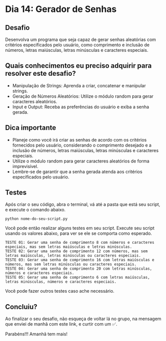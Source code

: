 # Dia 14: Gerador de Senhas

## Desafio
Desenvolva um programa que seja capaz de gerar senhas aleatórias com critérios especificados pelo usuário, como comprimento e inclusão de números, letras maiúsculas, letras minúsculas e caracteres especiais.

## Quais conhecimentos eu preciso adquirir para resolver este desafio?
- Manipulação de Strings: Aprenda a criar, concatenar e manipular strings.
- Geração de Números Aleatórios: Utilize o módulo random para gerar caracteres aleatórios.
- Input e Output: Receba as preferências do usuário e exiba a senha gerada.

## Dica importante
- Planeje como você irá criar as senhas de acordo com os critérios fornecidos pelo usuário, considerando o comprimento desejado e a inclusão de números, letras maiúsculas, letras minúsculas e caracteres especiais.
- Utilize o módulo random para gerar caracteres aleatórios de forma imprevisível.
- Lembre-se de garantir que a senha gerada atenda aos critérios especificados pelo usuário.

## Testes

Após criar o seu código, abra o terminal, vá até a pasta que está seu script, e execute o comando abaixo.

```
python nome-do-seu-script.py
```

Você pode então realizar alguns testes em seu script. Execute seu script usando os valores abaixo, para ver se ele se comporta como esperado.

```
TESTE 01: Gerar uma senha de comprimento 8 com números e caracteres especiais, mas sem letras maiúsculas e letras minúsculas.
TESTE 02: Gerar uma senha de comprimento 12 com números, mas sem letras maiúsculas, letras minúsculas ou caracteres especiais.
TESTE 03: Gerar uma senha de comprimento 16 com letras maiúsculas e números, mas sem letras minúsculas ou caracteres especiais.
TESTE 04: Gerar uma senha de comprimento 20 com letras minúsculas, números e caracteres especiais.
TESTE 05: Gerar uma senha de comprimento 6 com letras maiúsculas, letras minúsculas, números e caracteres especiais.
```

Você pode fazer outros testes caso ache necessário.

## Concluiu?

Ao finalizar o seu desafio, não esqueça de voltar lá no grupo, na mensagem que enviei de manhã com este link, e curtir com um ✅.

Parabéns!!! Amanhã tem mais! 